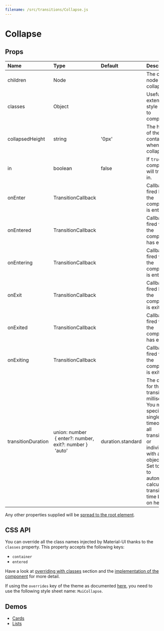 ```yaml
---
filename: /src/transitions/Collapse.js
---
```


<!--- This documentation is automatically generated, do not try to edit it. -->

# Collapse



## Props

| Name | Type | Default | Description |
|:-----|:-----|:--------|:------------|
| children | Node |  | The content node to be collapsed. |
| classes | Object |  | Useful to extend the style applied to components. |
| collapsedHeight | string | '0px' | The height of the container when collapsed. |
| in | boolean | false | If `true`, the component will transition in. |
| onEnter | TransitionCallback |  | Callback fired before the component is entering. |
| onEntered | TransitionCallback |  | Callback fired when the component has entered. |
| onEntering | TransitionCallback |  | Callback fired when the component is entering. |
| onExit | TransitionCallback |  | Callback fired before the component is exiting. |
| onExited | TransitionCallback |  | Callback fired when the component has exited. |
| onExiting | TransitionCallback |  | Callback fired when the component is exiting. |
| transitionDuration | union:&nbsp;number<br>&nbsp;{ enter?: number, exit?: number }<br>&nbsp;'auto'<br> | duration.standard | The duration for the transition, in milliseconds. You may specify a single timeout for all transitions, or individually with an object.<br>Set to 'auto' to automatically calculate transition time based on height. |

Any other properties supplied will be [spread to the root element](/customization/api#spread).

## CSS API

You can override all the class names injected by Material-UI thanks to the `classes` property.
This property accepts the following keys:
- `container`
- `entered`

Have a look at [overriding with classes](/customization/overrides#overriding-with-classes) section
and the [implementation of the component](https://github.com/callemall/material-ui/tree/v1-beta/src/transitions/Collapse.js)
for more detail.

If using the `overrides` key of the theme as documented
[here](/customization/themes#customizing-all-instances-of-a-component-type),
you need to use the following style sheet name: `MuiCollapse`.

## Demos

- [Cards](/demos/cards)
- [Lists](/demos/lists)

